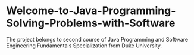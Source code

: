 # Welcome-to-Java-Programming-Solving-Problems-with-Software

The project belongs to second course of Java Programming and Software Engineering Fundamentals Specialization from Duke University.
